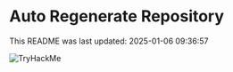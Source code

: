 # Auto Regenerate Repository

This README was last updated: 2025-01-06 09:36:57

 ![TryHackMe](https://tryhackme.com/badge/533634)